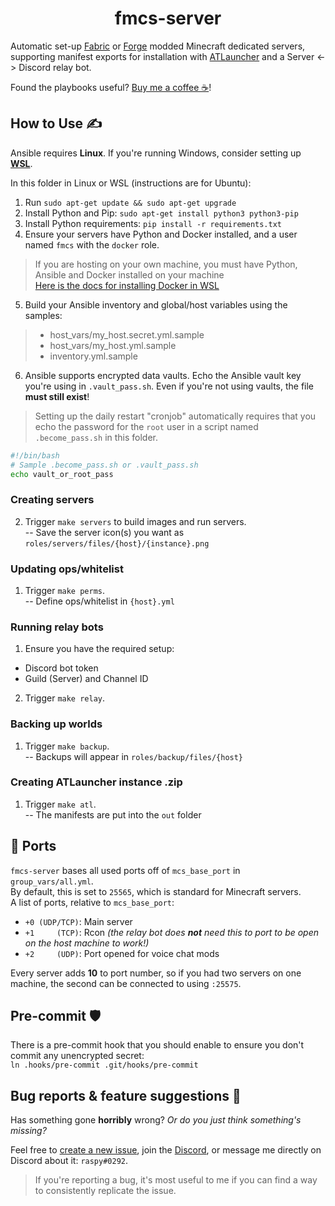 <div align="center">

# fmcs-server

</div>

Automatic set-up [Fabric](https://fabricmc.net/) or [Forge](https://forums.minecraftforge.net/) modded Minecraft dedicated servers, supporting manifest exports for installation with [ATLauncher](https://atlauncher.com/) and a Server <-> Discord relay bot.

Found the playbooks useful? [Buy me a coffee ☕](https://ko-fi.com/raspy)!

## How to Use ✍️

Ansible requires **Linux**. If you're running Windows, consider setting up [**WSL**](https://learn.microsoft.com/en-us/windows/wsl/install).

In this folder in Linux or WSL (instructions are for Ubuntu):

1. Run `sudo apt-get update && sudo apt-get upgrade`
2. Install Python and Pip: `sudo apt-get install python3 python3-pip`
3. Install Python requirements: `pip install -r requirements.txt`
4. Ensure your servers have Python and Docker installed, and a user named `fmcs` with the `docker` role.
> If you are hosting on your own machine, you must have Python, Ansible and Docker installed on your machine<br/>
> [Here is the docs for installing Docker in WSL](https://docs.docker.com/desktop/install/ubuntu/)
5. Build your Ansible inventory and global/host variables using the samples:
> * host_vars/my_host.secret.yml.sample
> * host_vars/my_host.yml.sample
> * inventory.yml.sample
6. Ansible supports encrypted data vaults. Echo the Ansible vault key you're using in `.vault_pass.sh`. Even if you're not using vaults, the file **must still exist**!
> Setting up the daily restart "cronjob" automatically requires that you echo the password for the `root` user in a script named `.become_pass.sh` in this folder.

```sh
#!/bin/bash
# Sample .become_pass.sh or .vault_pass.sh
echo vault_or_root_pass
```

### Creating servers
2. Trigger `make servers` to build images and run servers.<br/>
-- Save the server icon(s) you want as `roles/servers/files/{host}/{instance}.png`

### Updating ops/whitelist
1. Trigger `make perms`.<br/>
-- Define ops/whitelist in `{host}.yml`

### Running relay bots
1. Ensure you have the required setup:
* Discord bot token
* Guild (Server) and Channel ID
2. Trigger `make relay`.<br/>

### Backing up worlds
1. Trigger `make backup`.<br/>
-- Backups will appear in `roles/backup/files/{host}`

### Creating ATLauncher instance .zip
1. Trigger `make atl`.<br/>
-- The manifests are put into the `out` folder

## 🔌 Ports
`fmcs-server` bases all used ports off of `mcs_base_port` in `group_vars/all.yml`.<br/>
By default, this is set to `25565`, which is standard for Minecraft servers.<br/>
A list of ports, relative to `mcs_base_port`:
- `+0 (UDP/TCP)`: Main server
- `+1     (TCP)`: Rcon *(the relay bot does **not** need this to port to be open on the host machine to work!)*
- `+2     (UDP)`: Port opened for voice chat mods

Every server adds **10** to port number, so if you had two servers on one machine, the second can be connected to using `:25575`.<br/>

## Pre-commit 🛡️
There is a pre-commit hook that you should enable to ensure you don't commit any unencrypted secret:<br/>
`ln .hooks/pre-commit .git/hooks/pre-commit`

## Bug reports & feature suggestions 🐛
Has something gone **horribly** wrong? *Or do you just think something's missing?*

Feel free to [create a new issue](https://github.com/jack-avery/fmcs-server/issues), join the [Discord](https://discord.gg/qpyT4zx), or message me directly on Discord about it: `raspy#0292`.

> If you're reporting a bug, it's most useful to me if you can find a way to consistently replicate the issue.<br/>
